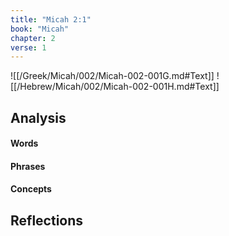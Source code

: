```yaml
---
title: "Micah 2:1"
book: "Micah"
chapter: 2
verse: 1
---
```

![[/Greek/Micah/002/Micah-002-001G.md#Text]]
![[/Hebrew/Micah/002/Micah-002-001H.md#Text]]

## Analysis

#### Words

#### Phrases

#### Concepts

## Reflections
